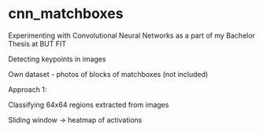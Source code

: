 # cnn_matchboxes

Experimenting with Convolutional Neural Networks as a part of my Bachelor Thesis at BUT FIT

Detecting keypoints in images

Own dataset - photos of blocks of matchboxes (not included)

Approach 1:

Classifying 64x64 regions extracted from images

Sliding window -> heatmap of activations

